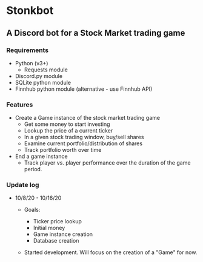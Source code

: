 # Stonkbot
## A Discord bot for a Stock Market trading game

### Requirements
- Python (v3+)
     - Requests module
- Discord.py module
- SQLite python module
- Finnhub python module (alternative - use Finnhub API)

### Features

- Create a Game instance of the stock market trading game  
    - Get some money to start investing
    - Lookup the price of a current ticker
    - In a given stock trading window, buy/sell shares
    - Examine current portfolio/distribution of shares
    - Track portfolio worth over time
- End a game instance
    - Track player vs. player performance over the duration of the game period.
    
    
### Update log

- 10/8/20 - 10/16/20
    - Goals:
        - Ticker price lookup
        - Initial money
        - Game instance creation
        - Database creation
        
    - Started development. Will focus on the creation of a "Game" for now. 
        